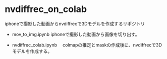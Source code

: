 # nvdiffrec_on_colab
iphoneで撮影した動画からnvdiffrecで3Dモデルを作成するリポジトリ

* mov_to_img.ipynb
  iphoneで撮影した動画から画像を切り出す。

* nvdiffrec_colab.ipynb
　colmapの推定とmaskの作成後に、nvdiffrecで3Dモデルを作成する。